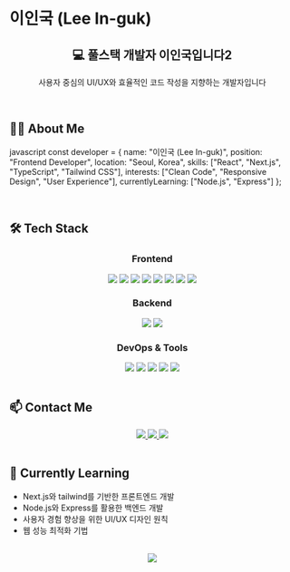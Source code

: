 # 이인국 (Lee In-guk)

<div align="center">
  <h2>💻 풀스택 개발자 이인국입니다2</h2>
  <p>사용자 중심의 UI/UX와 효율적인 코드 작성을 지향하는 개발자입니다</p>
</div>

<br>

## 🧑‍💻 About Me

javascript
const developer = {
name: "이인국 (Lee In-guk)",
position: "Frontend Developer",
location: "Seoul, Korea",
skills: ["React", "Next.js", "TypeScript", "Tailwind CSS"],
interests: ["Clean Code", "Responsive Design", "User Experience"],
currentlyLearning: ["Node.js", "Express"]
};

<br>

## 🛠️ Tech Stack

<div align="center">
  <h3>Frontend</h3>
  <img src="https://img.shields.io/badge/HTML5-E34F26?style=for-the-badge&logo=html5&logoColor=white" />
  <img src="https://img.shields.io/badge/CSS3-1572B6?style=for-the-badge&logo=css3&logoColor=white" />
  <img src="https://img.shields.io/badge/JavaScript-F7DF1E?style=for-the-badge&logo=javascript&logoColor=black" />
  <img src="https://img.shields.io/badge/TypeScript-3178C6?style=for-the-badge&logo=typescript&logoColor=white" />
  <img src="https://img.shields.io/badge/React-61DAFB?style=for-the-badge&logo=react&logoColor=black" />
  <img src="https://img.shields.io/badge/Next.js-000000?style=for-the-badge&logo=next.js&logoColor=white" />
  <img src="https://img.shields.io/badge/Tailwind_CSS-38B2AC?style=for-the-badge&logo=tailwind-css&logoColor=white" />
  <img src="https://img.shields.io/badge/Redux-764ABC?style=for-the-badge&logo=redux&logoColor=white" />
  
  <h3>Backend</h3>
  <img src="https://img.shields.io/badge/Node.js-339933?style=for-the-badge&logo=node.js&logoColor=white" />
  <img src="https://img.shields.io/badge/Express-000000?style=for-the-badge&logo=express&logoColor=white" />
  
  <h3>DevOps & Tools</h3>
  <img src="https://img.shields.io/badge/Git-F05032?style=for-the-badge&logo=git&logoColor=white" />
  <img src="https://img.shields.io/badge/GitHub-181717?style=for-the-badge&logo=github&logoColor=white" />
  <img src="https://img.shields.io/badge/Figma-F24E1E?style=for-the-badge&logo=figma&logoColor=white" />
  <img src="https://img.shields.io/badge/VS_Code-007ACC?style=for-the-badge&logo=visual-studio-code&logoColor=white" />
  <img src="https://img.shields.io/badge/Vercel-000000?style=for-the-badge&logo=vercel&logoColor=white" />
</div>

<br>

## 📫 Contact Me

<div align="center">
  <a href="mailto:dlsrnr403@gmail.com">
    <img src="https://img.shields.io/badge/Email-D14836?style=for-the-badge&logo=gmail&logoColor=white" />
  </a>
  <a href="https://velog.io/@96_inggu">
    <img src="https://img.shields.io/badge/Velog-20C997?style=for-the-badge&logo=velog&logoColor=white" />
  </a>
  <a href="https://github.com/96-inggu">
    <img src="https://img.shields.io/badge/GitHub-181717?style=for-the-badge&logo=github&logoColor=white" />
  </a>
</div>

<br>

## 🌱 Currently Learning
- Next.js와 tailwind를 기반한 프론트엔드 개발
- Node.js와 Express를 활용한 백엔드 개발
- 사용자 경험 향상을 위한 UI/UX 디자인 원칙
- 웹 성능 최적화 기법

<br>

<div align="center">
  <img src="https://capsule-render.vercel.app/api?type=waving&color=auto&height=150&section=footer" />
</div>

